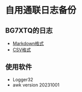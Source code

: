 # 自用通联日志备份

## BG7XTQ的日志

- [Markdown格式](BG7XTQ.md)
- [CSV格式](BG7XTQ.CSV)

## 使用软件

- Logger32
- awk version 20231001
